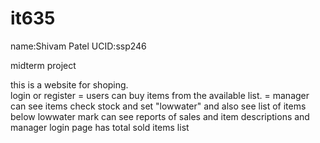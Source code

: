 # it635
name:Shivam Patel
UCID:ssp246

midterm project

this is a website for shoping.<br>
login or register
= users can buy items from the available list.
= manager can see items check stock and set "lowwater"
  and also see list of items below lowwater mark
  can see reports of sales and item descriptions
  and manager login page has total sold items list
